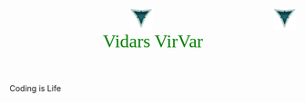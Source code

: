 <header>
     <div>
          <img src="./LOOGOO.png" alt="3 Vs logo" id="logo" width="40" height="37" >
          <img align="right" src="./LOOGOO.png" alt="3 Vs logo" id="logo" width="40" height="37" >
     </div>
     
 <div>
      <font size="6" face="verdana" color="green">Vidars VirVar</font>
 </div>
 </header>
 
<body>
     <p> Coding is Life</p>
</body>
